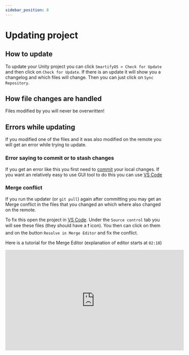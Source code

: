 ```yaml
---
sidebar_position: 8
---
```


# Updating project

## How to update
To update your Unity project you can click `SmartifyOS > Check for Update` and then click on `Check for Update`.
If there is an update it will show you a changelog and which files will change. Then you can just click on `Sync Repository`.

## How file changes are handled
Files modified by you will never be overwritten!

## Errors while updating
If you modified one of the files and it was also modified on the remote you will get an error while trying to update.

### Error saying to commit or to stash changes
If you get an error like this you first need to [commit](https://code.visualstudio.com/docs/sourcecontrol/overview#_commit) your local changes.
If you want an relatively easy to use GUI tool to do this you can use [VS Code](https://code.visualstudio.com/)

### Merge conflict
If you run the updater (or `git pull`) again after committing you may get an Merge conflict in the files that you changed an which where also changed on the remote.

To fix this open the project in [VS Code](https://code.visualstudio.com/). Under the `Source control` tab you will see these files (they should have a ❗ icon). You then can click on them and on the button `Resolve in Merge Editor` and fix the conflict.

Here is a tutorial for the Merge Editor (explanation of editor starts at `02:18`)
<iframe width="560" height="315" src="https://www.youtube.com/embed/HosPml1qkrg?si=-AiqxcGwBerSz63P" title="YouTube video player" frameborder="0" allow="accelerometer; autoplay; clipboard-write; encrypted-media; gyroscope; picture-in-picture; web-share" referrerpolicy="strict-origin-when-cross-origin" allowfullscreen></iframe>